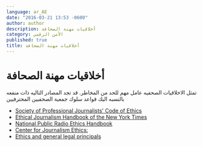 ```yaml
---
language: ar_AE
date: "2016-03-21 13:53 -0600"
author: author
description: أخلاقيات مهنة الصحافة
category: الأمن الرقمي
published: true
title: أخلاقيات مهنة الصحافة
---
```



# أخلاقيات مهنة الصحافة

تمثل اﻻخلاقيات الصحفيه عامل مهم للحد من المخاطر. قد تجد المصادر التاليه ذات منفعه بالنسبه اليك
قواعد سلوك جمعية الصحفيين المحترفيين

- [Society of Professional Journalists' Code of Ethics](http://www.spj.org/ethicscode.asp)
- [Ethical Journalism Handbook of the New York Times](http://www.nytco.com/wp-content/uploads/NYT_Ethical_Journalism_0904-1.pdf)
- [National Public Radio Ethics Handbook](http://ethics.npr.org)
- [Center for Journalism Ethics:](https://ethics.journalism.wisc.edu)
- [Ethics and general legal principals](http://www.investigative-journalism-africa.info/?page_id=89)
